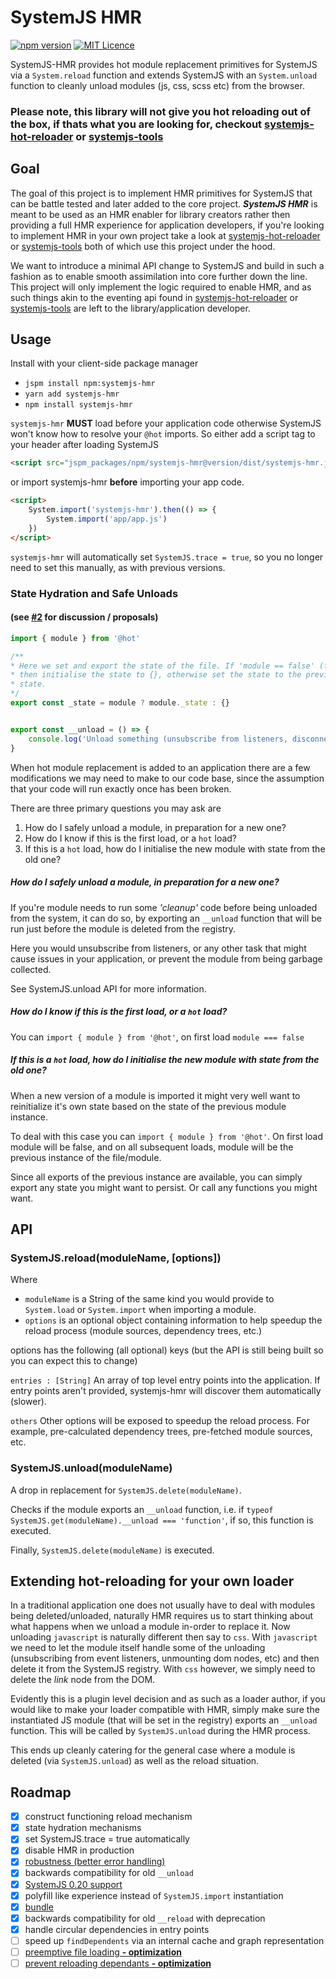 # SystemJS HMR
[![npm version](https://badge.fury.io/js/systemjs-hmr.svg)](https://badge.fury.io/js/systemjs-hmr)
[![MIT Licence](https://badges.frapsoft.com/os/mit/mit.svg?v=103)](https://opensource.org/licenses/mit-license.php)
 
SystemJS-HMR provides hot module replacement primitives for SystemJS via a ```System.reload``` function and extends 
SystemJS with an `System.unload` function to cleanly unload modules (js, css, scss etc) from the browser.

### Please note, this library will not give you hot reloading out of the box, if thats what you are looking for, checkout [systemjs-hot-reloader](https://github.com/alexisvincent/systemjs-hot-reloader) or [systemjs-tools](https://github.com/alexisvincent/systemjs-tools)

## Goal
The goal of this project is to implement HMR primitives for SystemJS that can be battle tested and later added to the core project.
***SystemJS HMR*** is meant to be used as an HMR enabler for library creators rather then providing a full HMR experience
for application developers, if you're looking to implement HMR in your own project take a look at
[systemjs-hot-reloader](https://github.com/alexisvincent/systemjs-hot-reloader) or [systemjs-tools](https://github.com/alexisvincent/systemjs-tools)
both of which use this project under the hood.

We want to introduce a minimal API change to SystemJS and build in such a fashion as to enable smooth assimilation into core further down the line.
This project will only implement the logic required to enable HMR,
and as such things akin to the eventing api found in [systemjs-hot-reloader](https://github.com/alexisvincent/systemjs-hot-reloader)
or [systemjs-tools](https://github.com/alexisvincent/systemjs-tools) are left to the library/application developer.


## Usage
Install with your client-side package manager
- `jspm install npm:systemjs-hmr`
- `yarn add systemjs-hmr`
- `npm install systemjs-hmr`

`systemjs-hmr` **MUST** load before your application code otherwise SystemJS
won't know how to resolve your `@hot` imports. So either add a script tag
to your header after loading SystemJS

```html
<script src="jspm_packages/npm/systemjs-hmr@version/dist/systemjs-hmr.js"></script>
```

or import systemjs-hmr **before** importing your app code.

```html
<script>
    System.import('systemjs-hmr').then(() => {
        System.import('app/app.js')
    })
</script>
```

`systemjs-hmr` will automatically set `SystemJS.trace = true`, so you no longer
need to set this manually, as with previous versions.

### State Hydration and Safe Unloads
#### (see [#2](https://github.com/alexisvincent/systemjs-hmr/issues/2) for discussion / proposals)

```javascript
import { module } from '@hot'

/** 
* Here we set and export the state of the file. If 'module == false' (first load),
* then initialise the state to {}, otherwise set the state to the previously exported
* state.
*/
export const _state = module ? module._state : {}


export const __unload = () => {
    console.log('Unload something (unsubscribe from listeners, disconnect from socket, etc...)')
}
```

When hot module replacement is added to an application there are a few modifications we may need to
make to our code base, since the assumption that your code will run exactly once has been broken.

There are three primary questions you may ask are
  1. How do I safely unload a module, in preparation for a new one?
  2. How do I know if this is the first load, or a `hot` load?
  3. If this is a `hot` load, how do I initialise the new module with state from the old one?

##### How do I safely unload a module, in preparation for a new one?
If you're module needs to run some *'cleanup'* code before being unloaded from the system, it can do so,
by exporting an `__unload` function that will be run just before the module is deleted from the registry.

Here you would unsubscribe from listeners, or any other task that might cause issues in your application,
or prevent the module from being garbage collected.

See SystemJS.unload API for more information.

##### How do I know if this is the first load, or a `hot` load?
You can `import { module } from '@hot'`, on first load `module === false`

##### If this is a `hot` load, how do I initialise the new module with state from the old one?
When a new version of a module is imported it might very well want to reinitialize it's own state based 
on the state of the previous module instance.

To deal with this case you can `import { module } from '@hot'`. On first load module will be false, and on
all subsequent loads, module will be the previous instance of the file/module.

Since all exports of the previous instance are available, you can simply export any state you might want to persist.
Or call any functions you might want.

## API

### SystemJS.**reload**(moduleName, [options])

Where
- `moduleName` is a String of the same kind you would provide to ```System.load``` or ```System.import``` when importing a module.
- `options` is an optional object containing information to help speedup the reload process (module sources, dependency trees, etc.)

options has the following (all optional) keys (but the API is still being built so you can expect this to change)

`entries : [String]`
An array of top level entry points into the application. If entry points aren't provided, systemjs-hmr will discover them
automatically (slower).

`others` Other options will be exposed to speedup the reload process. For example, pre-calculated dependency trees, pre-fetched module sources, etc.

### SystemJS.**unload**(moduleName)
A drop in replacement for `SystemJS.delete(moduleName)`.

Checks if the module exports an `__unload` function, i.e. if `typeof SystemJS.get(moduleName).__unload === 'function'`,
if so, this function is executed.

Finally, `SystemJS.delete(moduleName)` is executed. 


## Extending hot-reloading for your own loader
In a traditional application one does not usually have to deal with modules being deleted/unloaded, naturally HMR requires
us to start thinking about what happens when we unload a module in-order to replace it. Now unloading `javascript` is naturally
different then say to `css`. With `javascript` we need to let the module itself handle some of the unloading
(unsubscribing from event listeners, unmounting dom nodes, etc) and then delete it from the SystemJS registry.
With `css` however, we simply need to delete the *link* node from the DOM.

Evidently this is a plugin level decision and as such as a loader author, if you would like to make your loader compatible with HMR,
simply make sure the instantiated JS module (that will be set in the registry) exports an `__unload` function. This will be called
by `SystemJS.unload` during the HMR process.

This ends up cleanly catering for the general case where a module is deleted (via `SystemJS.unload`) as well as the reload situation.

## Roadmap
- [x] construct functioning reload mechanism
- [x] state hydration mechanisms
- [x] set SystemJS.trace = true automatically
- [x] disable HMR in production
- [x] [robustness (better error handling)](https://github.com/alexisvincent/systemjs-hmr/issues/11)
- [x] backwards compatibility for old `__unload`
- [x] [SystemJS 0.20 support](https://github.com/alexisvincent/systemjs-hmr/issues/6)
- [x] polyfill like experience instead of `SystemJS.import` instantiation
- [x] [bundle](https://github.com/alexisvincent/systemjs-hmr/issues/10)
- [x] backwards compatibility for old `__reload` with deprecation
- [x] handle circular dependencies in entry points
- [ ] speed up `findDependents` via an internal cache and graph representation
- [ ] [preemptive file loading **- optimization**](https://github.com/alexisvincent/systemjs-hmr/issues/12)
- [ ] [prevent reloading dependants **- optimization**](https://github.com/alexisvincent/systemjs-hmr/issues/12)
